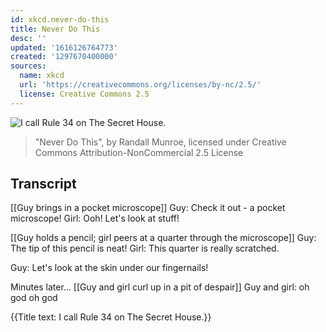 ```yaml
---
id: xkcd.never-do-this
title: Never Do This
desc: ''
updated: '1616126764773'
created: '1297670400000'
sources:
  name: xkcd
  url: 'https://creativecommons.org/licenses/by-nc/2.5/'
  license: Creative Commons 2.5
---
```

![I call Rule 34 on The Secret House.](https://imgs.xkcd.com/comics/never_do_this.png)
> "Never Do This", by Randall Munroe, licensed under Creative Commons Attribution-NonCommercial 2.5 License

## Transcript
[[Guy brings in a pocket microscope]]
Guy: Check it out - a pocket microscope!
Girl: Ooh! Let's look at stuff!

[[Guy holds a pencil; girl peers at a quarter through the microscope]]
Guy: The tip of this pencil is neat!
Girl: This quarter is really scratched.

Guy: Let's look at the skin under our fingernails!

Minutes later...
[[Guy and girl curl up in a pit of despair]]
Guy and girl: oh god oh god

{{Title text: I call Rule 34 on The Secret House.}}
